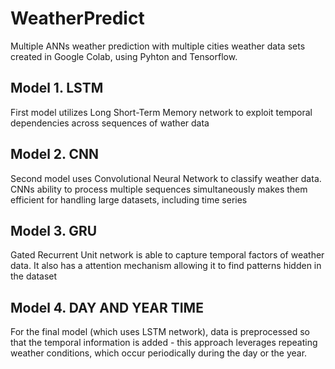 # WeatherPredict

Multiple ANNs weather prediction with multiple cities weather data sets created in Google Colab, using Pyhton and Tensorflow.

## Model 1. LSTM
First model utilizes Long Short-Term Memory network to exploit temporal dependencies across sequences of wather data

## Model 2. CNN
Second model uses Convolutional Neural Network to classify weather data. CNNs ability to process multiple sequences simultaneously makes them efficient for handling large datasets, including time series

## Model 3. GRU
Gated Recurrent Unit network is able to capture temporal factors of weather data. It also has a attention mechanism allowing it to find patterns hidden in the dataset

## Model 4. DAY AND YEAR TIME
For the final model (which uses LSTM network), data is preprocessed so that the temporal information is added - this approach leverages repeating weather conditions, which occur periodically during the day or the year.
